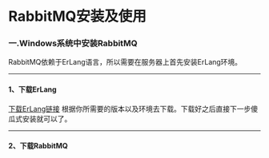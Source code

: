 # RabbitMQ安装及使用

### 一.Windows系统中安装RabbitMQ

RabbitMQ依赖于ErLang语言，所以需要在服务器上首先安装ErLang环境。

---
#### 1、下载ErLang
[下载ErLang链接](http://www.erlang.org/downloads)
根据你所需要的版本以及环境去下载。下载好之后直接下一步傻瓜式安装就可以了。

---
#### 2、下载RabbitMQ



